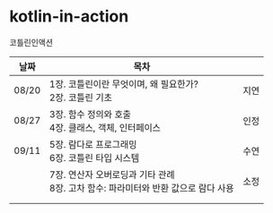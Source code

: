 # kotlin-in-action
코틀린인액션


| 날짜 | 목차 |  |
| --- | --- | --- |
| 08/20 | 1장. 코틀린이란 무엇이며, 왜 필요한가?  </br>  2장. 코틀린 기초 | 지연 |
| 08/27 | 3장. 함수 정의와 호출   </br>  4장. 클래스, 객체, 인터페이스 | 인정 |
| 09/11 | 5장. 람다로 프로그래밍  </br>  6장. 코틀린 타입 시스템 | 수연 |
|  | 7장. 연산자 오버로딩과 기타 관례  </br>  8장. 고차 함수: 파라미터와 반환 값으로 람다 사용 | 소정 |
|  |  |  |
|  |  |  |
